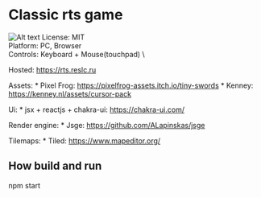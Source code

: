 # Classic rts game
![Alt text](hvsg.gif?raw=true "screen")
License: MIT \
Platform: PC, Browser \
Controls: Keyboard + Mouse(touchpad) \

Hosted: https://rts.reslc.ru

Assets:
    * Pixel Frog: https://pixelfrog-assets.itch.io/tiny-swords
    * Kenney: https://kenney.nl/assets/cursor-pack

Ui:
    * jsx + reactjs + chakra-ui: https://chakra-ui.com/

Render engine: 
    * Jsge: https://github.com/ALapinskas/jsge

Tilemaps: 
    * Tiled: https://www.mapeditor.org/

## How build and run
npm start